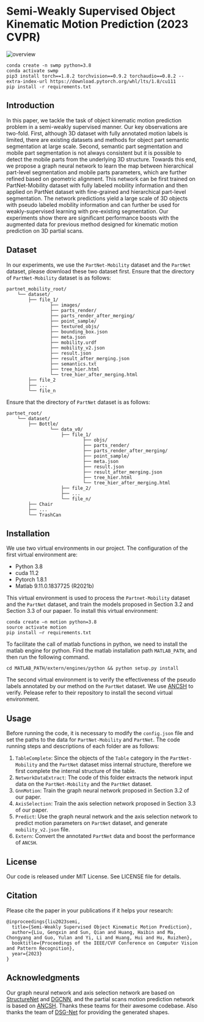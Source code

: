 # Semi-Weakly Supervised Object Kinematic Motion Prediction (2023 CVPR)

<!-- ## Introduction <a name="introduction"></a> -->

![overview](./doc/teaser.png)

```
conda create -n swmp python=3.8
conda activate swmp
pip3 install torch==1.8.2 torchvision==0.9.2 torchaudio==0.8.2 --extra-index-url https://download.pytorch.org/whl/lts/1.8/cu111
pip install -r requirements.txt
```


## Introduction

In this paper, we tackle the task of object kinematic motion prediction problem in a semi-weakly supervised manner. Our key observations are two-fold. First, although 3D dataset with fully annotated motion labels is limited, there are existing datasets and methods for object
part semantic segmentation at large scale. Second, semantic part segmentation and mobile part segmentation is not always consistent but it is possible to detect the mobile parts from the underlying 3D structure. Towards this end, we propose a graph neural network to learn the map between hierarchical part-level segmentation and mobile parts parameters, which are further refined based on geometric alignment. This network can be first trained on PartNet-Mobility dataset with fully labeled mobility information and then applied on PartNet dataset with fine-grained and hierarchical part-level segmentation. The network predictions yield a large scale of 3D objects with pseudo labeled mobility information and can further be used for weakly-supervised learning with pre-existing segmentation. Our experiments show there are significant performance boosts with the augmented data for previous method designed for kinematic motion prediction on 3D partial scans.

## Dataset

In our experiments, we use the `PartNet-Mobility` dataset and the `PartNet` dataset, please download these two dataset first. Ensure that the directory of `PartNet-Mobility` dataset is as follows:
```
partnet_mobility_root/
    └── dataset/ 
        ├── file_1/ 
                ├── images/
                ├── parts_render/
                ├── parts_render_after_merging/
                ├── point_sample/ 
                ├── textured_objs/
                ├── bounding_box.json
                ├── meta.json
                ├── mobility.urdf
                ├── mobility_v2.json
                ├── result.json
                ├── result_after_merging.json
                ├── semantics.txt
                ├── tree_hier.html
                └── tree_hier_after_merging.html
        ├── file_2
        ├── ... 
        └── file_n 
```
Ensure that the directory of `PartNet` dataset is as follows:
```
partnet_root/
    └── dataset/ 
        ├── Bottle/ 
                └── data_v0/
                    ├── file_1/
                            ├── objs/
                            ├── parts_render/
                            ├── parts_render_after_merging/
                            ├── point_sample/ 
                            ├── meta.json 
                            ├── result.json 
                            ├── result_after_merging.json
                            ├── tree_hier.html
                            └── tree_hier_after_merging.html 
                    ├── file_2/
                    ├── ...
                    └── file_n/
        ├── Chair
        ├── ... 
        └── TrashCan
```


## Installation

We use two virtual environments in our project. The configuration of the first virtual environment are:
- Python 3.8
- cuda 11.2
- Pytorch  1.8.1
- Matlab 9.11.0.1837725 (R2021b)

This virtual environment is used to process the `Partnet-Mobility` dataset and the `PartNet` dataset, and train the models proposed in Section 3.2 and Section 3.3 of our papaer. To install this virtual environment:
```shell
conda create –n motion python=3.8
source activate motion
pip install –r requirements.txt
```
To facilitate the call of matlab functions in python, we need to install the matlab engine for python. Find the matlab installation path `MATLAB_PATH`, and then run the following command. 
```shell
cd MATLAB_PATH/extern/engines/python && python setup.py install
```

The second virtual environment is to verify the effectiveness of the pseudo labels annotated by our method on the `PartNet` dataset. We use [ANCSH](https://github.com/dragonlong/articulated-pose) to verify. Pelease refer to their repository to install the second virtual environment.


## Usage

Before running the code, it is necessary to modify the `config.json` file and set the paths to the data for `PartNet-Mobility` and `PartNet`. The code running steps and descriptions of each folder are as follows:

1. `TableComplete`: Since the objects of the `Table` category in the `PartNet-Mobility` and the `PartNet` dataset miss internal structure, therefore we first complete the internal structure of the table.
2. `NetworkDataExtract`: The code of this folder extracts the network input data on the `PartNet-Mobility` and the `PartNet` dataset.
3. `GnnMotion`: Train the graph neural network proposed in Section 3.2 of our paper.
4. `AxisSelection`: Train the axis selection network proposed in Section 3.3 of our paper.
5. `Predict`: Use the graph neural network and the axis selection network to predict motion parameters on `PartNet` dataset, and generate `mobility_v2.json` file.
6. `Extern`: Convert the annotated `PartNet` data and boost the performance of `ANCSH`.

## License

Our code is released under MIT License. See LICENSE file for details.

## Citation

Please cite the paper in your publications if it helps your research:
```
@inproceedings{liu2023semi,
  title={Semi-Weakly Supervised Object Kinematic Motion Prediction},
  author={Liu, Gengxin and Sun, Qian and Huang, Haibin and Ma, Chongyang and Guo, Yulan and Yi, Li and Huang, Hui and Hu, Ruizhen},
  booktitle={Proceedings of the IEEE/CVF Conference on Computer Vision and Pattern Recognition},
  year={2023}
}
```

## Acknowledgments

Our graph neural network and axis selection network are based on [StructureNet](https://github.com/daerduoCarey/structurenet) and [DGCNN](https://github.com/WangYueFt/dgcnn),
and the partial scans motion prediction network is based on [ANCSH](https://github.com/dragonlong/articulated-pose). Thanks these teams for their awesome codebase. Also thanks the team of
[DSG-Net](https://github.com/IGLICT/DSG-Net) for providing the generated shapes.

